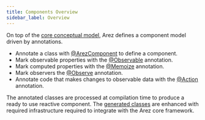 ```yaml
---
title: Components Overview
sidebar_label: Overview
---
```


On top of the [core conceptual model](concepts.md), Arez defines a component model driven by annotations.

* Annotate a class with [@ArezComponent](at_arez_component.md) to define a component.
* Mark observable properties with the [@Observable](at_observable.md) annotation.
* Mark computed properties with the [@Memoize](at_memoize.md) annotation.
* Mark observers the [@Observe](at_observe.md) annotation.
* Annotate code that makes changes to observable data with the [@Action](at_action.md) annotation.

The annotated classes are processed at compilation time to produce a ready to use reactive component. The
[generated classes](generated_classes.md) are enhanced with required infrastructure required to integrate
with the Arez core framework.
